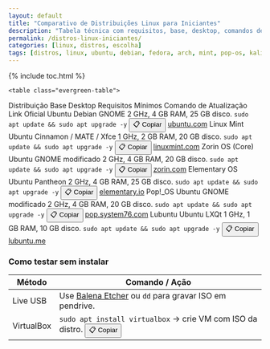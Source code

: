 ```yaml
---
layout: default
title: "Comparativo de Distribuições Linux para Iniciantes"
description: "Tabela técnica com requisitos, base, desktop, comandos de atualização e links oficiais — sem opiniões subjetivas, só fatos."
permalink: /distros-linux-iniciantes/
categories: [linux, distros, escolha]
tags: [distros, linux, ubuntu, debian, fedora, arch, mint, pop-os, kali]
---
```




{% include toc.html %}




<section class="post-content">



    <table class="evergreen-table">
  <thead>
    <tr>
      <th>Distribuição</th>
      <th>Base</th>
      <th>Desktop</th>
      <th>Requisitos Mínimos</th>
      <th>Comando de Atualização</th>
      <th>Link Oficial</th>
    </tr>
  </thead>
  <tbody>
    <tr>
      <td data-label="Distribuição">Ubuntu</td>
      <td data-label="Base">Debian</td>
      <td data-label="Desktop">GNOME</td>
      <td data-label="Requisitos Mínimos">2 GHz, 4 GB RAM, 25 GB disco.</td>
      <td data-label="Comando de Atualização">
        <code>sudo apt update && sudo apt upgrade -y</code>
        <button class="copy-btn" data-command="sudo apt update && sudo apt upgrade -y">📋 Copiar</button>
      </td>
      <td data-label="Link Oficial"><a href="https://ubuntu.com/download" target="_blank">ubuntu.com</a></td>
    </tr>
    <tr>
      <td data-label="Distribuição">Linux Mint</td>
      <td data-label="Base">Ubuntu</td>
      <td data-label="Desktop">Cinnamon / MATE / Xfce</td>
      <td data-label="Requisitos Mínimos">1 GHz, 2 GB RAM, 20 GB disco.</td>
      <td data-label="Comando de Atualização">
        <code>sudo apt update && sudo apt upgrade -y</code>
        <button class="copy-btn" data-command="sudo apt update && sudo apt upgrade -y">📋 Copiar</button>
      </td>
      <td data-label="Link Oficial"><a href="https://linuxmint.com/download.php" target="_blank">linuxmint.com</a></td>
    </tr>
    <tr>
      <td data-label="Distribuição">Zorin OS (Core)</td>
      <td data-label="Base">Ubuntu</td>
      <td data-label="Desktop">GNOME modificado</td>
      <td data-label="Requisitos Mínimos">2 GHz, 4 GB RAM, 20 GB disco.</td>
      <td data-label="Comando de Atualização">
        <code>sudo apt update && sudo apt upgrade -y</code>
        <button class="copy-btn" data-command="sudo apt update && sudo apt upgrade -y">📋 Copiar</button>
      </td>
      <td data-label="Link Oficial"><a href="https://zorin.com/os/" target="_blank">zorin.com</a></td>
    </tr>
    <tr>
      <td data-label="Distribuição">Elementary OS</td>
      <td data-label="Base">Ubuntu</td>
      <td data-label="Desktop">Pantheon</td>
      <td data-label="Requisitos Mínimos">2 GHz, 4 GB RAM, 25 GB disco.</td>
      <td data-label="Comando de Atualização">
        <code>sudo apt update && sudo apt upgrade -y</code>
        <button class="copy-btn" data-command="sudo apt update && sudo apt upgrade -y">📋 Copiar</button>
      </td>
      <td data-label="Link Oficial"><a href="https://elementary.io/" target="_blank">elementary.io</a></td>
    </tr>
    <tr>
      <td data-label="Distribuição">Pop!_OS</td>
      <td data-label="Base">Ubuntu</td>
      <td data-label="Desktop">GNOME modificado</td>
      <td data-label="Requisitos Mínimos">2 GHz, 4 GB RAM, 20 GB disco.</td>
      <td data-label="Comando de Atualização">
        <code>sudo apt update && sudo apt upgrade -y</code>
        <button class="copy-btn" data-command="sudo apt update && sudo apt upgrade -y">📋 Copiar</button>
      </td>
      <td data-label="Link Oficial"><a href="https://pop.system76.com/" target="_blank">pop.system76.com</a></td>
    </tr>
    <tr>
      <td data-label="Distribuição">Lubuntu</td>
      <td data-label="Base">Ubuntu</td>
      <td data-label="Desktop">LXQt</td>
      <td data-label="Requisitos Mínimos">1 GHz, 1 GB RAM, 10 GB disco.</td>
      <td data-label="Comando de Atualização">
        <code>sudo apt update && sudo apt upgrade -y</code>
        <button class="copy-btn" data-command="sudo apt update && sudo apt upgrade -y">📋 Copiar</button>
      </td>
      <td data-label="Link Oficial"><a href="https://lubuntu.me/" target="_blank">lubuntu.me</a></td>
    </tr>
  </tbody>
</table>

<h3 id="como-testar">Como testar sem instalar</h3>
<table class="evergreen-table">
  <thead>
    <tr>
      <th>Método</th>
      <th>Comando / Ação</th>
    </tr>
  </thead>
  <tbody>
    <tr>
      <td data-label="Método">Live USB</td>
      <td data-label="Comando / Ação">
        Use <a href="https://github.com/balena-io/etcher" target="_blank">Balena Etcher</a> ou <code>dd</code> para gravar ISO em pendrive.
      </td>
    </tr>
    <tr>
      <td data-label="Método">VirtualBox</td>
      <td data-label="Comando / Ação">
        <code>sudo apt install virtualbox</code> → crie VM com ISO da distro.
        <button class="copy-btn" data-command="sudo apt install virtualbox">📋 Copiar</button>
      </td>
    </tr>
  </tbody>
</table>

</section>



